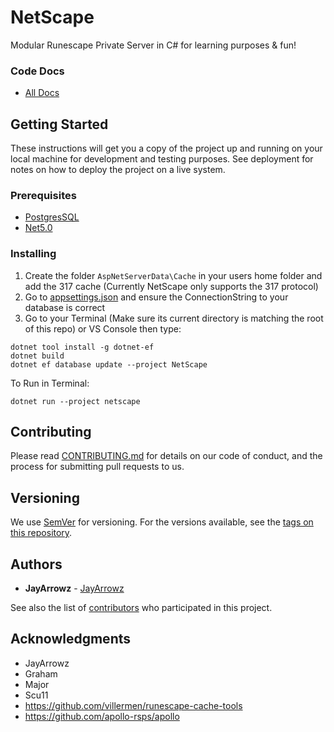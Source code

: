 # NetScape
Modular Runescape Private Server in C# for learning purposes & fun!

### Code Docs
* [All Docs](/api)

## Getting Started

These instructions will get you a copy of the project up and running on your local machine for development and testing purposes. See deployment for notes on how to deploy the project on a live system.

### Prerequisites
* [PostgresSQL](https://www.postgresql.org/download/)
* [Net5.0](https://dotnet.microsoft.com/download/dotnet/5.0)

### Installing
1. Create the folder ```AspNetServerData\Cache``` in your users home folder and add the 317 cache (Currently NetScape only supports the 317 protocol)
2. Go to [appsettings.json](https://github.com/JayArrowz/NetScape/blob/master/NetScape/appsettings.json) and ensure the ConnectionString to your database is correct
3. Go to your Terminal (Make sure its current directory is matching the root of this repo) or VS Console then type:
```
dotnet tool install -g dotnet-ef
dotnet build
dotnet ef database update --project NetScape
```

To Run in Terminal: 
```
dotnet run --project netscape
```

## Contributing

Please read [CONTRIBUTING.md](https://gist.github.com/PurpleBooth/b24679402957c63ec426) for details on our code of conduct, and the process for submitting pull requests to us.

## Versioning

We use [SemVer](http://semver.org/) for versioning. For the versions available, see the [tags on this repository](https://github.com/JayArrowz/NetScape/tags). 

## Authors

* **JayArrowz** - [JayArrowz](https://github.com/JayArrowz)

See also the list of [contributors](https://github.com/JayArrowz/NetScape/contributors) who participated in this project.

## Acknowledgments
* JayArrowz
* Graham
* Major
* Scu11
* https://github.com/villermen/runescape-cache-tools
* https://github.com/apollo-rsps/apollo
